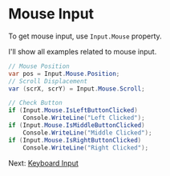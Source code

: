 # Mouse Input

To get mouse input, use `Input.Mouse` property.

I'll show all examples related to mouse input.

```cs
// Mouse Position
var pos = Input.Mouse.Position;
// Scroll Displacement
var (scrX, scrY) = Input.Mouse.Scroll;

// Check Button
if (Input.Mouse.IsLeftButtonClicked)
    Console.WriteLine("Left Clicked");
if (Input.Mouse.IsMiddleButtonClicked)
    Console.WriteLine("Middle Clicked");
if (Input.Mouse.IsRightButtonClicked)
    Console.WriteLine("Right Clicked");
```

Next: [Keyboard Input](keyboard.md)
